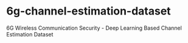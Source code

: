 # 6g-channel-estimation-dataset
6G Wireless Communication Security - Deep Learning Based Channel Estimation Dataset
